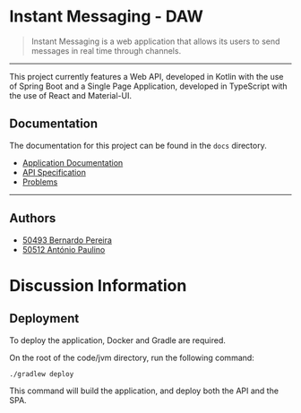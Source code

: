 # Instant Messaging - DAW

> Instant Messaging is a web application that allows its users to send messages in real time through channels.

---

This project currently features a Web API, developed in Kotlin with the use of Spring Boot 
and a Single Page Application, developed in TypeScript with the use of React and Material-UI.

## Documentation

The documentation for this project can be found in the `docs` directory.
- [Application Documentation](docs/README.md)
- [API Specification](docs/instant-messaging-api-spec.yml)
- [Problems](docs/problems)
---

## Authors

- [50493 Bernardo Pereira](https://github.com/BernardoPe)
- [50512 António Paulino](https://github.com/antonio-paulino)

# Discussion Information

## Deployment

To deploy the application, Docker and Gradle are required.

On the root of the code/jvm directory, run the following command:

```bash
./gradlew deploy
```

This command will build the application, and deploy both the API and the SPA.
